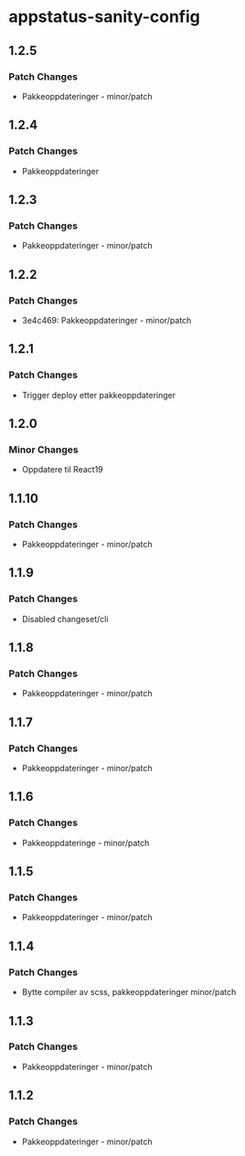 # appstatus-sanity-config

## 1.2.5

### Patch Changes

- Pakkeoppdateringer - minor/patch

## 1.2.4

### Patch Changes

- Pakkeoppdateringer

## 1.2.3

### Patch Changes

- Pakkeoppdateringer - minor/patch

## 1.2.2

### Patch Changes

- 3e4c469: Pakkeoppdateringer - minor/patch

## 1.2.1

### Patch Changes

- Trigger deploy etter pakkeoppdateringer

## 1.2.0

### Minor Changes

- Oppdatere til React19

## 1.1.10

### Patch Changes

- Pakkeoppdateringer - minor/patch

## 1.1.9

### Patch Changes

- Disabled changeset/cli

## 1.1.8

### Patch Changes

- Pakkeoppdateringer - minor/patch

## 1.1.7

### Patch Changes

- Pakkeoppdateringer - minor/patch

## 1.1.6

### Patch Changes

- Pakkeoppdateringe - minor/patch

## 1.1.5

### Patch Changes

- Pakkeoppdateringer - minor/patch

## 1.1.4

### Patch Changes

- Bytte compiler av scss, pakkeoppdateringer minor/patch

## 1.1.3

### Patch Changes

- Pakkeoppdateringer - minor/patch

## 1.1.2

### Patch Changes

- Pakkeoppdateringer - minor/patch
